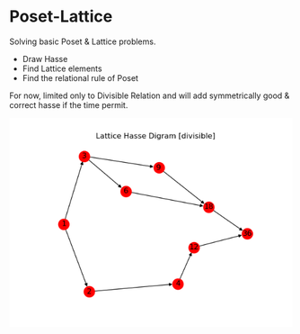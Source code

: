 # Poset-Lattice
Solving basic Poset &amp; Lattice problems. 

- Draw Hasse
- Find Lattice elements
- Find the relational rule of Poset

For now, limited only to Divisible Relation and 
will add symmetrically good & correct hasse if the time permit.

![alt text](https://github.com/muazhari/Poset-Lattice/blob/master/assets/img1.png)
